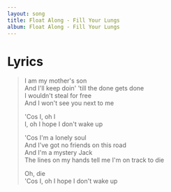 ```yaml
---
layout: song
title: Float Along - Fill Your Lungs
album: Float Along - Fill Your Lungs
---
```


# Lyrics

> I am my mother's son  
> And I'll keep doin' 'till the done gets done  
> I wouldn't steal for free  
>And I won't see you next to me  
>  
> 'Cos I, oh I  
> I, oh I hope I don't wake up  
>  
> 'Cos I'm a lonely soul  
> And I've got no friends on this road  
> And I'm a mystery Jack  
> The lines on my hands tell me I'm on track to die  
>  
> Oh, die  
> 'Cos I, oh I hope I don't wake up  
